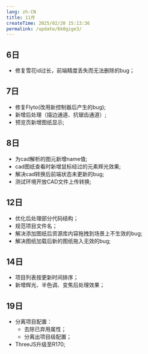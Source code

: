 ```yaml
---
lang: zh-CN
title: 11月
createTime: 2025/02/20 15:13:36
permalink: /update/6k8gige3/
---
```


## 6日 
* 修复雪花id过长，前端精度丢失而无法删除的bug；

## 7日 
* 修复Flyto(改用新控制器后产生的bug);
* 新增后处理（描边通道、抗锯齿通道）;
* 预览页新增图纸显示;

## 8日 
* 为cad解析的图元新增name值;
* cad图纸查看时新增鼠标经过的元素辉光效果;
* 解决cad转换后前端状态未更新的bug; 
* 测试环境开放CAD文件上传转换;

## 12日
* 优化后处理部分代码结构；
* 规范项目文件名；
* 解决添加图纸后资源库内容拖拽到场景上不生效的bug;
* 解决图纸加载后新的图纸拖入无效的bug;

## 14日
* 项目列表按更新时间排序；
* 新增辉光、半色调、变焦后处理效果；

## 19日
* 分离项目配置：
  * 去除已弃用属性；
  * 分离出项目级配置；
* ThreeJS升级至R170;